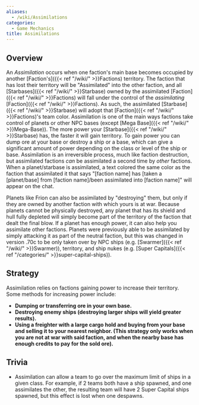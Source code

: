 ```yaml
---
aliases:
  - /wiki/Assimilations
categories:
  - Game Mechanics
title: Assimilations
---
```


## Overview

An _Assimilation_ occurs when one faction's main base becomes occupied by another [Faction's]({{< ref "/wiki/" >}}Factions) territory. The faction that has lost their territory will be "Assimilated" into the other faction, and all [Starbases]({{< ref "/wiki/" >}}Starbase) owned by the assimilated [Faction]({{< ref "/wiki/" >}}Factions) will fall under the control of the _assimilating_ [Faction]({{< ref "/wiki/" >}}Factions). As such, the assimilated [Starbase]({{< ref "/wiki/" >}}Starbase) will adopt that [Faction]({{< ref "/wiki/" >}}Factions)'s team color. Assimilation is one of the main ways factions take control of planets or other NPC bases (except [Mega Base]({{< ref "/wiki/" >}}Mega-Base)). The more power your [Starbase]({{< ref "/wiki/" >}}Starbase) has, the faster it will gain territory. To gain power you can dump ore at your base or destroy a ship or a base, which can give a significant amount of power depending on the class or level of the ship or base. Assimilation is an irreversible process, much like faction destruction, but assimilated factions _can_ be assimilated a second time by _other_ factions. When a planet/starbase is assimilated, a text colored the same color as the faction that assimilated it that says "[faction name] has [taken a [planet/base] from [faction name]/been assimilated into [faction name]" will appear on the chat.

Planets like Frion can also be assimilated by "destroying" them, but only if they are owned by another faction with which yours is at war. Because planets cannot be physically destroyed, any planet that has its shield and hull fully depleted will simply become part of the territory of the faction that dealt the final blow. If a planet has enough power, it can also help you assimilate other factions. Planets were previously able to be assimilated by simply attacking it as part of the neutral faction, but this was changed in version .70c to be only taken over by NPC ships (e.g. [Swarmer]({{< ref "/wiki/" >}}Swarmer)), territory, and ship nukes (e.g. [Super Capitals]({{< ref "/categories/" >}}super-capital-ships)).

## Strategy

Assimilation relies on factions gaining power to increase their territory. Some methods for increasing power include:

- **Dumping or transferring ore in your own base.**
- **Destroying enemy ships (destroying larger ships will yield greater results).**
- **Using a freighter with a large cargo hold and buying from your base and selling it to your nearest neighbor. (This strategy only works when you are not at war with said faction, and when the nearby base has enough credits to pay for the sold ore).**

## Trivia

- Assimilation can allow a team to go over the maximum limit of ships in a given class. For example, if 2 teams both have a ship spawned, and one assimilates the other, the resulting team will have 2 Super Capital ships spawned, but this effect is lost when one despawns.
